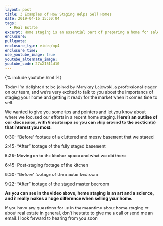 ```yaml
---
layout: post
title: 3 Examples of How Staging Helps Sell Homes
date: 2019-04-16 15:30:04
tags:
  - Real Estate
excerpt: Home staging is an essential part of preparing a home for sale. Here’s why.
enclosure:
pullquote:
enclosure_type: video/mp4
enclosure_time:
use_youtube_image: true
youtube_alternate_image:
youtube_code: 27xXI5I4d10
---
```


{% include youtube.html %}

Today I’m delighted to be joined by Marykay Lojewski, a professional stager on our team, and we’re very excited to talk to you about the importance of staging your home and getting it ready for the market when it comes time to sell.

We wanted to give you some tips and pointers and let you know about where we focused our efforts in a recent home staging. **Here’s an outline of our discussion, with timestamps so you can skip around to the section(s) that interest you most:**

0:30- “Before” footage of a cluttered and messy basement that we staged

2:45- “After” footage of the fully staged basement

5:25- Moving on to the kitchen space and what we did there

6:45- Post-staging footage of the kitchen

8:30- “Before” footage of the master bedroom

9:22- “After” footage of the staged master bedroom

**As you can see in the video above, home staging is an art and a science, and it really makes a huge difference when selling your home.**

 If you have any questions for us in the meantime about home staging or about real estate in general, don’t hesitate to give me a call or send me an email. I look forward to hearing from you soon.